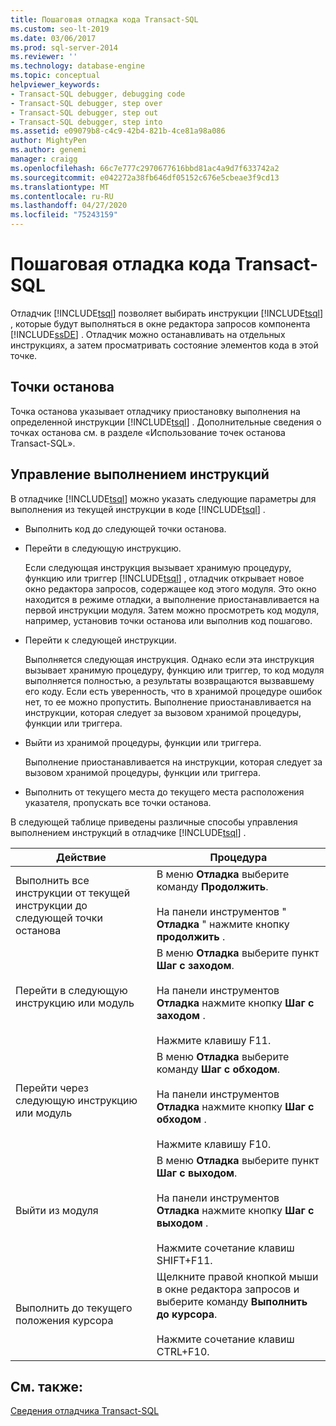```yaml
---
title: Пошаговая отладка кода Transact-SQL
ms.custom: seo-lt-2019
ms.date: 03/06/2017
ms.prod: sql-server-2014
ms.reviewer: ''
ms.technology: database-engine
ms.topic: conceptual
helpviewer_keywords:
- Transact-SQL debugger, debugging code
- Transact-SQL debugger, step over
- Transact-SQL debugger, step out
- Transact-SQL debugger, step into
ms.assetid: e09079b8-c4c9-42b4-821b-4ce81a98a086
author: MightyPen
ms.author: genemi
manager: craigg
ms.openlocfilehash: 66c7e777c2970677616bbd81ac4a9d7f633742a2
ms.sourcegitcommit: e042272a38fb646df05152c676e5cbeae3f9cd13
ms.translationtype: MT
ms.contentlocale: ru-RU
ms.lasthandoff: 04/27/2020
ms.locfileid: "75243159"
---
```

# <a name="step-through-transact-sql-code"></a>Пошаговая отладка кода Transact-SQL
  Отладчик [!INCLUDE[tsql](../../includes/tsql-md.md)] позволяет выбирать инструкции [!INCLUDE[tsql](../../includes/tsql-md.md)] , которые будут выполняться в окне редактора запросов компонента [!INCLUDE[ssDE](../../includes/ssde-md.md)] . Отладчик можно останавливать на отдельных инструкциях, а затем просматривать состояние элементов кода в этой точке.  
  
## <a name="breakpoints"></a>Точки останова  
 Точка останова указывает отладчику приостановку выполнения на определенной инструкции [!INCLUDE[tsql](../../includes/tsql-md.md)] . Дополнительные сведения о точках останова см. в разделе «Использование точек останова Transact-SQL».  
  
## <a name="controlling-statement-execution"></a>Управление выполнением инструкций  
 В отладчике [!INCLUDE[tsql](../../includes/tsql-md.md)] можно указать следующие параметры для выполнения из текущей инструкции в коде [!INCLUDE[tsql](../../includes/tsql-md.md)] .  
  
-   Выполнить код до следующей точки останова.  
  
-   Перейти в следующую инструкцию.  
  
     Если следующая инструкция вызывает хранимую процедуру, функцию или триггер [!INCLUDE[tsql](../../includes/tsql-md.md)] , отладчик открывает новое окно редактора запросов, содержащее код этого модуля. Это окно находится в режиме отладки, а выполнение приостанавливается на первой инструкции модуля. Затем можно просмотреть код модуля, например, установив точки останова или выполнив код пошагово.  
  
-   Перейти к следующей инструкции.  
  
     Выполняется следующая инструкция. Однако если эта инструкция вызывает хранимую процедуру, функцию или триггер, то код модуля выполняется полностью, а результаты возвращаются вызвавшему его коду. Если есть уверенность, что в хранимой процедуре ошибок нет, то ее можно пропустить. Выполнение приостанавливается на инструкции, которая следует за вызовом хранимой процедуры, функции или триггера.  
  
-   Выйти из хранимой процедуры, функции или триггера.  
  
     Выполнение приостанавливается на инструкции, которая следует за вызовом хранимой процедуры, функции или триггера.  
  
-   Выполнить от текущего места до текущего места расположения указателя, пропускать все точки останова.  
  
 В следующей таблице приведены различные способы управления выполнением инструкций в отладчике [!INCLUDE[tsql](../../includes/tsql-md.md)] .  
  
|Действие|Процедура|  
|------------|---------------|  
|Выполнить все инструкции от текущей инструкции до следующей точки останова|В меню **Отладка** выберите команду **Продолжить**.<br /><br /> На панели инструментов " **Отладка** " нажмите кнопку **продолжить** .|  
|Перейти в следующую инструкцию или модуль|В меню **Отладка** выберите пункт **Шаг с заходом**.<br /><br /> На панели инструментов **Отладка** нажмите кнопку **Шаг с заходом** .<br /><br /> Нажмите клавишу F11.|  
|Перейти через следующую инструкцию или модуль|В меню **Отладка** выберите команду **Шаг с обходом**.<br /><br /> На панели инструментов **Отладка** нажмите кнопку **Шаг с обходом** .<br /><br /> Нажмите клавишу F10.|  
|Выйти из модуля|В меню **Отладка** выберите пункт **Шаг с выходом**.<br /><br /> На панели инструментов **Отладка** нажмите кнопку **Шаг с выходом** .<br /><br /> Нажмите сочетание клавиш SHIFT+F11.|  
|Выполнить до текущего положения курсора|Щелкните правой кнопкой мыши в окне редактора запросов и выберите команду **Выполнить до курсора**.<br /><br /> Нажмите сочетание клавиш CTRL+F10.|  
  
## <a name="see-also"></a>См. также:  
 [Сведения отладчика Transact-SQL](transact-sql-debugger-information.md)  
  
  
